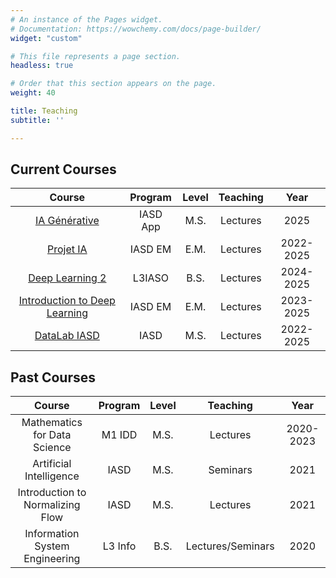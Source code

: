 ```yaml
---
# An instance of the Pages widget.
# Documentation: https://wowchemy.com/docs/page-builder/
widget: "custom"

# This file represents a page section.
headless: true

# Order that this section appears on the page.
weight: 40

title: Teaching
subtitle: ''

---
```


## Current Courses

<div markdown="1">

|Course| Program | Level | Teaching | Year |
|:------:|:---:|:----:|:------:|:----:|
| [IA Générative](https://www.lamsade.dauphine.fr/~averine/GenAI/liens.html) | IASD App | M.S. | Lectures | 2025 |
| [Projet IA](https://www.lamsade.dauphine.fr/~averine/ProjetIA/liens.html) | IASD EM | E.M. | Lectures | 2022-2025 |
| [Deep Learning 2](https://www.lamsade.dauphine.fr/~averine/DL3IASO/liens.html) | L3IASO | B.S. | Lectures | 2024-2025 |
| [Introduction to Deep Learning](https://www.lamsade.dauphine.fr/~averine/EM_IASD/liens.html) | IASD EM | E.M. | Lectures|2023-2025|
| [DataLab IASD](https://www.lamsade.dauphine.fr/~averine/Datalab/) | IASD | M.S. |Lectures|2022-2025|
</div>

## Past Courses

|Course| Program | Level | Teaching | Year |
|:------:|:---:|:----:|:------:|:----:|
|Mathematics for Data Science | M1 IDD | M.S. | Lectures |2020-2023|
|Artificial Intelligence | IASD | M.S. |Seminars|2021|
|Introduction to Normalizing Flow | IASD | M.S. |Lectures|2021|
|Information System Engineering | L3 Info | B.S. | Lectures/Seminars |2020|
